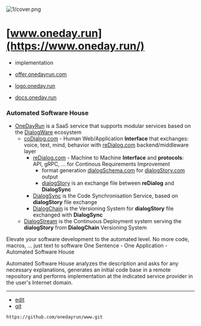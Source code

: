 
![1/cover.png](https://onedayrun.github.io/logo/1/cover.png)

# [www.oneday.run](https://www.oneday.run/)

+ implementation

+ [offer.onedayrun.com](https://offer.oneday.run/)

+ [logo.oneday.run](https://logo.oneday.run/)

+ [docs.oneday.run](https://docs.oneday.run/)



### Automated Software House

+ [OneDayRun](http://OneDay.run) is a SaaS service that supports modular services based on the [DialogWare](http://Dialogware.com) ecosystem
  + [coDialog.com](http://www.coDialog.com) - Human Web/Application **Interface** that exchanges: voice, text, mind, behavior with [reDialog.com](http://www.reDialog.com) backend/middleware layer
    + [reDialog.com](http://www.reDialog.com) - Machine to Machine **Interface** and **protocols**: API, gRPC, ... for Continous Requirements Improvement
      + format generation [dialogSchema.com](http://www.dialogschema.com) for [dialogStory.com](http://www.dialogStory.com) output
      + [dialogStory](http://www.dialogStory.com) is an exchange file between **reDialog** and **DialogSync**  
    + [DialogSync](http://www.DialogSync.com) is the Code Synchronisation Service, based on **dialogStory** file exchange
    + [DialogChain](https://www.dialogchain.com/) is the Versioning System for **dialogStory** file exchanged with **DialogSync**
  + [DialogStream](https://www.DialogStream.com/) is the Continuous Deployment system serving the **dialogStory** from **DialogChain** Versioning System
 
    


Elevate your software development to the automated level.
No more code, macros, ... just text to software
One Sentence - One Application - Automated Software House

Automated Software House analyzes the description and asks for any necessary explanations, generates an initial code base in a remote repository and performs implementation at the indicated service provider in the user's Internet domain.


---
+ [edit](https://github.com/onedayrun/www/edit/master/README.md)
+ [git](https://github.com/onedayrun/www)
```
https://github.com/onedayrun/www.git
```
